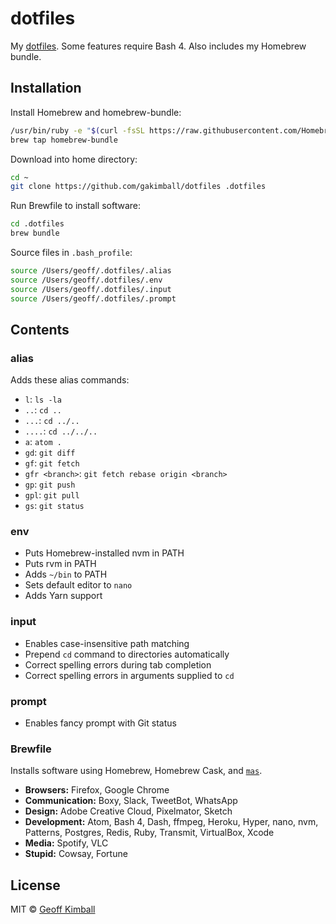 # dotfiles

My [dotfiles](https://medium.com/@webprolific/getting-started-with-dotfiles-43c3602fd789#.abz8qz21x). Some features require Bash 4. Also includes my Homebrew bundle.

## Installation

Install Homebrew and homebrew-bundle:

```bash
/usr/bin/ruby -e "$(curl -fsSL https://raw.githubusercontent.com/Homebrew/install/master/install)"
brew tap homebrew-bundle
```

Download into home directory:

```bash
cd ~
git clone https://github.com/gakimball/dotfiles .dotfiles
```

Run Brewfile to install software:

```bash
cd .dotfiles
brew bundle
```

Source files in `.bash_profile`:

```bash
source /Users/geoff/.dotfiles/.alias
source /Users/geoff/.dotfiles/.env
source /Users/geoff/.dotfiles/.input
source /Users/geoff/.dotfiles/.prompt
```

## Contents

### alias

Adds these alias commands:

- `l`: `ls -la`
- `..`: `cd ..`
- `...`: `cd ../..`
- `....`: `cd ../../..`
- `a`: `atom .`
- `gd`: `git diff`
- `gf`: `git fetch`
- `gfr <branch>`: `git fetch rebase origin <branch>`
- `gp`: `git push`
- `gpl`: `git pull`
- `gs`: `git status`

### env

- Puts Homebrew-installed nvm in PATH
- Puts rvm in PATH
- Adds `~/bin` to PATH
- Sets default editor to `nano`
- Adds Yarn support

### input

- Enables case-insensitive path matching
- Prepend `cd` command to directories automatically
- Correct spelling errors during tab completion
- Correct spelling errors in arguments supplied to `cd`

### prompt

- Enables fancy prompt with Git status

### Brewfile

Installs software using Homebrew, Homebrew Cask, and [`mas`](https://github.com/mas-cli/mas).

- **Browsers:** Firefox, Google Chrome
- **Communication:** Boxy, Slack, TweetBot, WhatsApp
- **Design:** Adobe Creative Cloud, Pixelmator, Sketch
- **Development:** Atom, Bash 4, Dash, ffmpeg, Heroku, Hyper, nano, nvm, Patterns, Postgres, Redis, Ruby, Transmit, VirtualBox, Xcode
- **Media:** Spotify, VLC
- **Stupid:** Cowsay, Fortune

## License

MIT &copy; [Geoff Kimball](http://geoffkimball.com)
